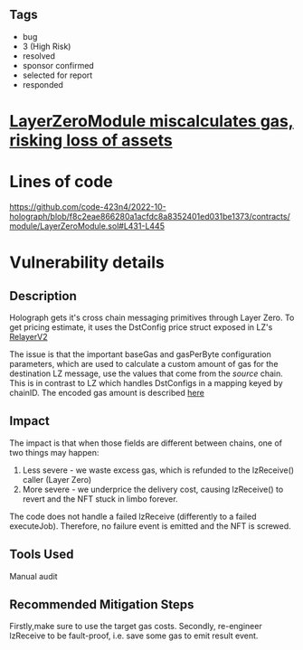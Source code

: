 ## Tags

- bug
- 3 (High Risk)
- resolved
- sponsor confirmed
- selected for report
- responded

# [ LayerZeroModule miscalculates gas, risking loss of assets](https://github.com/code-423n4/2022-10-holograph-findings/issues/445) 

# Lines of code

https://github.com/code-423n4/2022-10-holograph/blob/f8c2eae866280a1acfdc8a8352401ed031be1373/contracts/module/LayerZeroModule.sol#L431-L445


# Vulnerability details

## Description

Holograph gets it's cross chain messaging primitives through Layer Zero. To get pricing estimate, it uses the DstConfig price struct exposed in LZ's [RelayerV2](https://github.com/LayerZero-Labs/LayerZero/blob/main/contracts/RelayerV2.sol#L133)

The issue is that the important baseGas and gasPerByte configuration parameters, which are used to calculate a custom amount of gas for the destination LZ message, use the values that come from the *source* chain. This is in contrast to LZ which handles DstConfigs in a mapping keyed by chainID.  The encoded gas amount is described [here](https://layerzero.gitbook.io/docs/guides/advanced/relayer-adapter-parameters)

## Impact

The impact is that when those fields are different between chains, one of two things may happen:
1. Less severe - we waste excess gas, which is refunded to the lzReceive() caller (Layer Zero)
2. More severe - we underprice the delivery cost, causing lzReceive() to revert and the NFT stuck in limbo forever.

The code does not handle a failed lzReceive (differently to a failed executeJob). Therefore, no failure event is emitted and the NFT is screwed.

## Tools Used

Manual audit

## Recommended Mitigation Steps

Firstly,make sure to use the target gas costs.
Secondly, re-engineer lzReceive to be fault-proof, i.e. save some gas to emit result event.